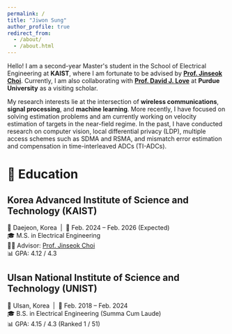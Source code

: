 ```yaml
---
permalink: /
title: "Jiwon Sung"
author_profile: true
redirect_from: 
  - /about/
  - /about.html
---
```


Hello! I am a second-year Master's student in the School of Electrical Engineering at **KAIST**, where I am fortunate to be advised by [**Prof. Jinseok Choi**](https://sic-x.kaist.ac.kr/professor). Currently, I am also collaborating with [**Prof. David J. Love**](https://engineering.purdue.edu/~djlove/) at **Purdue University** as a visiting scholar.

My research interests lie at the intersection of **wireless communications**, **signal processing**, and **machine learning**. More recently, I have focused on solving estimation problems and am currently working on velocity estimation of targets in the near-field regime. In the past, I have conducted research on computer vision, local differential privacy (LDP), multiple access schemes such as SDMA and RSMA, and mismatch error estimation and compensation in time-interleaved ADCs (TI-ADCs).  






🏫 Education
======
## Korea Advanced Institute of Science and Technology (KAIST)  
📍 Daejeon, Korea &nbsp;|&nbsp; 📅 Feb. 2024 – Feb. 2026 (Expected)  
🎓 M.S. in Electrical Engineering  
👨‍🏫 Advisor: [Prof. Jinseok Choi](https://sic-x.kaist.ac.kr/professor)  
📊 GPA: 4.12 / 4.3

## Ulsan National Institute of Science and Technology (UNIST)  
📍 Ulsan, Korea &nbsp;|&nbsp; 📅 Feb. 2018 – Feb. 2024  
🎓 B.S. in Electrical Engineering (Summa Cum Laude)  
📊 GPA: 4.15 / 4.3 (Ranked 1 / 51)



